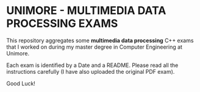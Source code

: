 <h1>UNIMORE - MULTIMEDIA DATA PROCESSING EXAMS</h1>

This repository aggregates some **multimedia data processing** C++ exams that I worked on during my master degree in Computer Engineering at Unimore.

Each exam is identified by a Date and a README. 
Please read all the instructions carefully (I have also uploaded the original PDF exam).

Good Luck!
